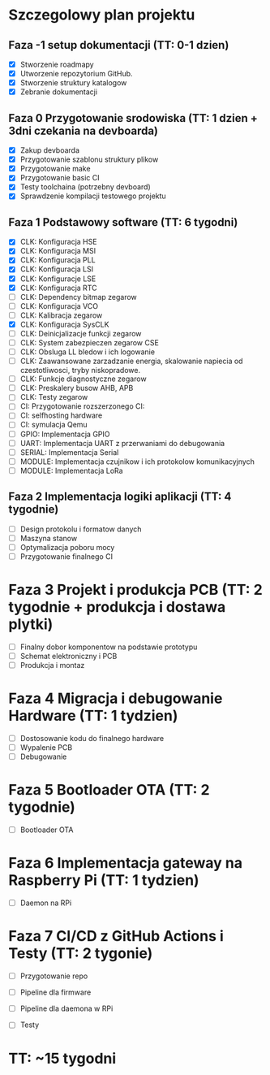 # Szczegolowy plan projektu

## Faza -1 setup dokumentacji (TT: 0-1 dzien)
- [x] Stworzenie roadmapy
- [x] Utworzenie repozytorium GitHub.
- [x] Stworzenie struktury katalogow
- [x] Zebranie dokumentacji

## Faza 0 Przygotowanie srodowiska (TT: 1 dzien + 3dni czekania na devboarda)
- [x] Zakup devboarda
- [x] Przygotowanie szablonu struktury plikow
- [x] Przygotowanie make
- [x] Przygotowanie basic CI
- [x] Testy toolchaina (potrzebny devboard)
- [x] Sprawdzenie kompilacji testowego projektu

## Faza 1 Podstawowy software (TT: 6 tygodni)
- [x] CLK: Konfiguracja HSE
- [x] CLK: Konfiguracja MSI
- [x] CLK: Konfiguracja PLL
- [x] CLK: Konfiguracja LSI
- [x] CLK: Konfiguracje LSE
- [x] CLK: Konfiguracja RTC
- [ ] CLK: Dependency bitmap zegarow 
- [ ] CLK: Konfiguracja VCO
- [ ] CLK: Kalibracja zegarow
- [x] CLK: Konfiguracja SysCLK
- [ ] CLK: Deinicjalizacje funkcji zegarow
- [ ] CLK: System zabezpieczen zegarow CSE
- [ ] CLK: Obsluga LL bledow i ich logowanie
- [ ] CLK: Zaawansowane zarzadzanie energia, skalowanie napiecia od czestotliwosci, tryby niskopradowe.
- [ ] CLK: Funkcje diagnostyczne zegarow
- [ ] CLK: Preskalery busow AHB, APB
- [ ] CLK: Testy zegarow
- [ ] CI: Przygotowanie rozszerzonego CI:
- [ ] CI: selfhosting hardware
- [ ] CI: symulacja Qemu
- [ ] GPIO: Implementacja GPIO
- [ ] UART: Implementacja UART z przerwaniami do debugowania
- [ ] SERIAL: Implementacja Serial
- [ ] MODULE: Implementacja czujnikow i ich protokolow komunikacyjnych
- [ ] MODULE: Implementacja LoRa

## Faza 2 Implementacja logiki aplikacji (TT: 4 tygodnie)
- [ ] Design protokolu i formatow danych
- [ ] Maszyna stanow
- [ ] Optymalizacja poboru mocy
- [ ] Przygotowanie finalnego CI

# Faza 3 Projekt i produkcja PCB (TT: 2 tygodnie + produkcja i dostawa plytki)
- [ ] Finalny dobor komponentow na podstawie prototypu
- [ ] Schemat elektroniczny i PCB
- [ ] Produkcja i montaz

# Faza 4 Migracja i debugowanie Hardware (TT: 1 tydzien)
- [ ] Dostosowanie kodu do finalnego hardware
- [ ] Wypalenie PCB
- [ ] Debugowanie

# Faza 5 Bootloader OTA (TT: 2 tygodnie)
- [ ] Bootloader OTA

# Faza 6 Implementacja gateway na Raspberry Pi (TT: 1 tydzien)
- [ ] Daemon na RPi

# Faza 7 CI/CD z GitHub Actions i Testy (TT: 2 tygonie)
- [ ] Przygotowanie repo
- [ ] Pipeline dla firmware
- [ ] Pipeline dla daemona w RPi
- [ ] Testy


# TT: ~15 tygodni
